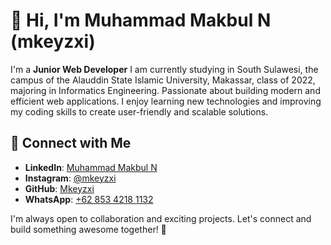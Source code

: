 

<!--

## Hi there 👋
**Mkeyzxi/mkeyzxi** is a ✨ _special_ ✨ repository because its `README.md` (this file) appears on your GitHub profile.

Here are some ideas to get you started:

- 🔭 I’m currently working on ...
- 🌱 I’m currently learning ...
- 👯 I’m looking to collaborate on ...
- 🤔 I’m looking for help with ...
- 💬 Ask me about ...
- 📫 How to reach me: ...
- 😄 Pronouns: ...
- ⚡ Fun fact: ...


<p align="left">
<a href="https://github.com/penuliscode">
  <img height="180em" src="https://github-readme-stats-eight-theta.vercel.app/api?username=Mkeyzxi&show_icons=true&theme=algolia&include_all_commits=true&count_private=true"/>
  <img height="180em" src="https://github-readme-stats-eight-theta.vercel.app/api/top-langs/?username=Mkeyzxi&layout=compact&layout=compact&theme=algolia"/>
</a>
</p>

## 🚀 Tech Stack  
- Frontend: HTML, CSS, JavaScript, React.js  
- Backend: PHP, Laravel, Node.js  
- Database: MySQL, PostgreSQL  
- Tools: Git, VS Code, Postman 
-->
# 👋 Hi, I'm Muhammad Makbul N (mkeyzxi)  

I'm a **Junior Web Developer** I am currently studying in South Sulawesi, the campus of the Alauddin State Islamic University, Makassar, class of 2022, majoring in Informatics Engineering. Passionate about building modern and efficient web applications. I enjoy learning new technologies and improving my coding skills to create user-friendly and scalable solutions.  

## 🔗 Connect with Me  
- **LinkedIn**: [Muhammad Makbul N](https://www.linkedin.com/in/makbul-n-ab30a4280/)  
- **Instagram**: [@mkeyzxi](https://www.instagram.com/mkeyzxi/?hl=en)  
- **GitHub**: [Mkeyzxi](https://github.com/Mkeyzxi)  
- **WhatsApp**: [+62 853 4218 1132](https://wa.me/6285342181132)   

I'm always open to collaboration and exciting projects. Let's connect and build something awesome together! 🚀  
